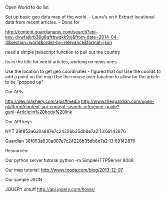 Open World to do list

Set up basic geo data map of the world. - Laura's on it
Extract locational data from recent articles. - Done for 

http://content.guardianapis.com/search?api-key=dvwfajkrb36g8qfrbwqkk9xj&from-date=2014-04-4&section=world&order-by=relevance&format=json

need a simple javascript function to pull out the country

Its in the title for world articles, working on news ones

Use the location to get geo coordinates - figured that out
Use the coords to add a point on the map
Use the mouse over function to allow for the article to be "popped up"


Our APIs

http://dev.mashery.com/apis#media
http://www.theguardian.com/open-platform/content-api-content-search-reference-guide?guni=Article:in%20body%20link

Our API keys

NYT
38f853a630a887e7c24226b35db8e7a2:13:69142876

Guardian
38f853a630a887e7c24226b35db8e7a2:13:69142876

Resources:

Our python server tutorial
python -m SimpleHTTPServer 8008

Our map tutorial:
http://www.tnoda.com/blog/2013-12-07

Our sample JSON 

JQUERY shtuff
http://api.jquery.com/hover/